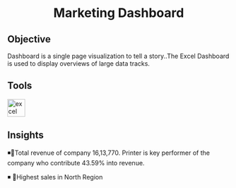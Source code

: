 <h1 align="center">Marketing Dashboard</h1>
<h2 align="left">Objective</h2>
Dashboard is a single page visualization to tell a story..The Excel Dashboard is used to display overviews of large data tracks. 
<h2 align="left">Tools</h2>
<p align="left"><a href="https://www.microsoft.com/en-us/microsoft-365/excel" target="_blank" rel="noreferrer"> <img src="https://img.icons8.com/color/512/microsoft-excel-2019--v1.png" alt="excel" width="40" height="40"/></a> </p>
<h2 align="left">Insights</h3>
<p align="left">◾📌Total revenue of company 16,13,770. Printer is key performer of the company who contribute 43.59% into revenue.<br>
  
  ◾ 📌Highest sales in North Region<br>

</p>
